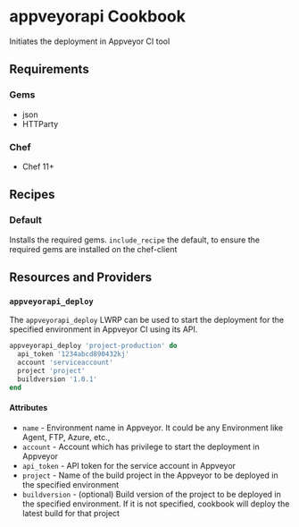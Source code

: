 # appveyorapi Cookbook

Initiates the deployment in Appveyor CI tool

## Requirements
### Gems
- json
- HTTParty

### Chef
- Chef 11+

## Recipes
### Default
Installs the required gems. `include_recipe` the default, to ensure the required gems are installed on the chef-client

## Resources and Providers
### `appveyorapi_deploy`
The `appveyorapi_deploy` LWRP can be used to start the deployment for the specified environment in Appveyor CI using its API.

```ruby
appveyorapi_deploy 'project-production' do
  api_token '1234abcd890432kj'
  account 'serviceaccount'
  project 'project'
  buildversion '1.0.1'
end
```

#### Attributes
- `name` - Environment name in Appveyor. It could be any Environment like Agent, FTP, Azure, etc.,
- `account` - Account which has privilege to start the deployment in Appveyor
- `api_token` - API token for the service account in Appveyor
- `project` - Name of the build project in the Appveyor to be deployed in the specified environment
- `buildversion` - (optional) Build version of the project to be deployed in the specified environment. If it is not specified, cookbook will deploy the latest build for that project
